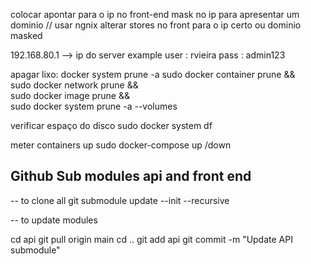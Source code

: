 colocar apontar para o ip no front-end
mask no ip para apresentar um dominio // usar ngnix
alterar stores no front para o ip certo ou dominio masked

192.168.80.1  --> ip do server example
user : rvieira 
pass : admin123

apagar lixo: 
docker system prune -a
sudo docker container prune  && \
sudo docker network prune  && \
sudo docker image prune  && \
sudo docker system prune -a  --volumes

verificar espaço do disco
sudo docker system df

meter containers up
sudo docker-compose up /down

## Github Sub modules api and front end 
-- to clone all
git submodule update --init --recursive

-- to update modules

cd api
git pull origin main
cd ..
git add api
git commit -m "Update API submodule"